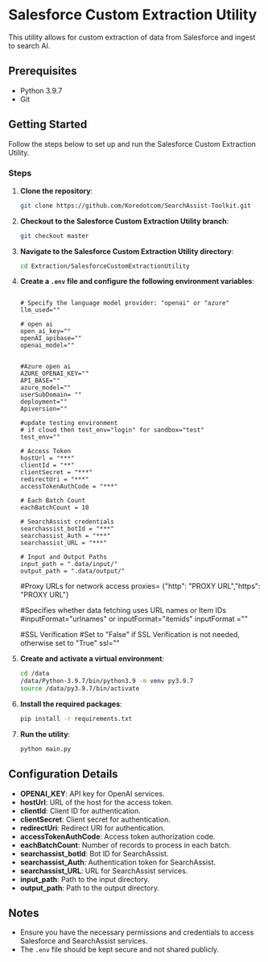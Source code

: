# Salesforce Custom Extraction Utility

This utility allows for custom extraction of data from Salesforce and ingest to search AI.

## Prerequisites

- Python 3.9.7
- Git

## Getting Started

Follow the steps below to set up and run the Salesforce Custom Extraction Utility.

### Steps

1. **Clone the repository**:
    ```bash
    git clone https://github.com/Koredotcom/SearchAssist-Toolkit.git

2. **Checkout to the Salesforce Custom Extraction Utility branch**:
    ```bash
    git checkout master
    ```

3. **Navigate to the Salesforce Custom Extraction Utility directory**:
    ```bash
    cd Extraction/SalesforceCustomExtractionUtility
    ```

4. **Create a `.env` file and configure the following environment variables**:
    ```plaintext
     
    # Specify the language model provider: "openai" or "azure"
    llm_used=""

    # open ai
    open_ai_key=""
    openAI_apibase=""
    openai_model=""


    #Azure open ai
    AZURE_OPENAI_KEY=""
    API_BASE=""
    azure_model=""
    userSubDomain= ""
    deployment=""
    Apiversion=""

    #update testing environment
    # if cloud then test_env="login" for sandbox="test"
    test_env=""

    # Access Token
    hostUrl = "***"
    clientId = "**"
    clientSecret = "***"
    redirectUri = "***"
    accessTokenAuthCode = "***"

    # Each Batch Count
    eachBatchCount = 10

    # SearchAssist credentials
    searchassist_botId = "***"
    searchassist_Auth = "***"
    searchassist_URL = "***"

    # Input and Output Paths
    input_path = ".data/input/"
    output_path = ".data/output/"
    ```

    #Proxy URLs for network access
    proxies= {"http": "PROXY URL","https": "PROXY URL"}

    #Specifies whether data fetching uses URL names or Item IDs
    #inputFormat="urlnames" or inputFormat="itemids"
    inputFormat =""

    #SSL Verification
    #Set to "False" if SSL Verification is not needed, otherwise set to "True"
    ssl=""


5. **Create and activate a virtual environment**:
    ```bash
    cd /data
    /data/Python-3.9.7/bin/python3.9 -m venv py3.9.7
    source /data/py3.9.7/bin/activate
    ```

6. **Install the required packages**:
    ```bash
    pip install -r requirements.txt
    ```

7. **Run the utility**:
    ```bash
    python main.py
    ```

## Configuration Details

- **OPENAI_KEY**: API key for OpenAI services.
- **hostUrl**: URL of the host for the access token.
- **clientId**: Client ID for authentication.
- **clientSecret**: Client secret for authentication.
- **redirectUri**: Redirect URI for authentication.
- **accessTokenAuthCode**: Access token authorization code.
- **eachBatchCount**: Number of records to process in each batch.
- **searchassist_botId**: Bot ID for SearchAssist.
- **searchassist_Auth**: Authentication token for SearchAssist.
- **searchassist_URL**: URL for SearchAssist services.
- **input_path**: Path to the input directory.
- **output_path**: Path to the output directory.

## Notes

- Ensure you have the necessary permissions and credentials to access Salesforce and SearchAssist services.
- The `.env` file should be kept secure and not shared publicly.

